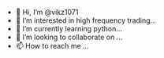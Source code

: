 - 👋 Hi, I’m @vikz1071
- 👀 I’m interested in high frequency trading...
- 🌱 I’m currently learning python...
- 💞️ I’m looking to collaborate on ...
- 📫 How to reach me ...

<!---
vikz1071/vikz1071 is a ✨ special ✨ repository because its `README.md` (this file) appears on your GitHub profile.
You can click the Preview link to take a look at your changes.
--->
